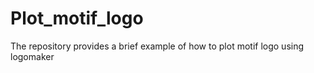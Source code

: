 # Plot_motif_logo
The repository provides a brief example of how to plot motif logo using logomaker
